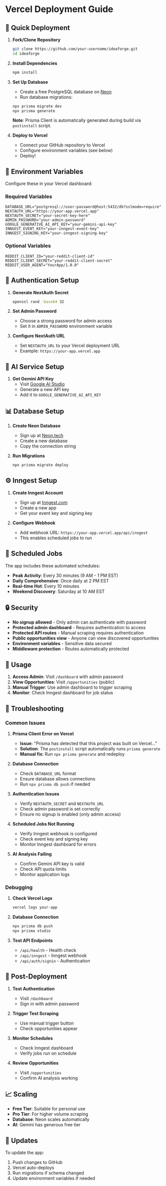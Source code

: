 # Vercel Deployment Guide

## 🚀 Quick Deployment

1. **Fork/Clone Repository**
   ```bash
   git clone https://github.com/your-username/ideaforge.git
   cd ideaforge
   ```

2. **Install Dependencies**
   ```bash
   npm install
   ```

3. **Set Up Database**
   - Create a free PostgreSQL database on [Neon](https://neon.tech)
   - Run database migrations:
   ```bash
   npx prisma migrate dev
   npx prisma generate
   ```
   
   **Note**: Prisma Client is automatically generated during build via `postinstall` script.

4. **Deploy to Vercel**
   - Connect your GitHub repository to Vercel
   - Configure environment variables (see below)
   - Deploy!

## 🔧 Environment Variables

Configure these in your Vercel dashboard:

### Required Variables
```env
DATABASE_URL="postgresql://user:password@host:5432/db?sslmode=require"
NEXTAUTH_URL="https://your-app.vercel.app"
NEXTAUTH_SECRET="your-secret-key-here"
ADMIN_PASSWORD="your-admin-password"
GOOGLE_GENERATIVE_AI_API_KEY="your-gemini-api-key"
INNGEST_EVENT_KEY="your-inngest-event-key"
INNGEST_SIGNING_KEY="your-inngest-signing-key"
```

### Optional Variables
```env
REDDIT_CLIENT_ID="your-reddit-client-id"
REDDIT_CLIENT_SECRET="your-reddit-client-secret"
REDDIT_USER_AGENT="YourApp/1.0.0"
```

## 🔐 Authentication Setup

1. **Generate NextAuth Secret**
   ```bash
   openssl rand -base64 32
   ```

2. **Set Admin Password**
   - Choose a strong password for admin access
   - Set it in `ADMIN_PASSWORD` environment variable

3. **Configure NextAuth URL**
   - Set `NEXTAUTH_URL` to your Vercel deployment URL
   - Example: `https://your-app.vercel.app`

## 🤖 AI Service Setup

1. **Get Gemini API Key**
   - Visit [Google AI Studio](https://makersuite.google.com/app/apikey)
   - Generate a new API key
   - Add it to `GOOGLE_GENERATIVE_AI_API_KEY`

## 📊 Database Setup

1. **Create Neon Database**
   - Sign up at [Neon.tech](https://neon.tech)
   - Create a new database
   - Copy the connection string

2. **Run Migrations**
   ```bash
   npx prisma migrate deploy
   ```

## ⚙️ Inngest Setup

1. **Create Inngest Account**
   - Sign up at [Inngest.com](https://inngest.com)
   - Create a new app
   - Get your event key and signing key

2. **Configure Webhook**
   - Add webhook URL: `https://your-app.vercel.app/api/inngest`
   - This enables scheduled jobs to run

## 📅 Scheduled Jobs

The app includes these automated schedules:

- **Peak Activity**: Every 30 minutes (9 AM - 1 PM EST)
- **Daily Comprehensive**: Once daily at 2 PM EST
- **Real-time Hot**: Every 10 minutes
- **Weekend Discovery**: Saturday at 10 AM EST

## 🔒 Security

- **No signup allowed** - Only admin can authenticate with password
- **Protected admin dashboard** - Requires authentication to access
- **Protected API routes** - Manual scraping requires authentication
- **Public opportunities view** - Anyone can view discovered opportunities
- **Environment variables** - Sensitive data secured
- **Middleware protection** - Routes automatically protected

## 📱 Usage

1. **Access Admin**: Visit `/dashboard` with admin password
2. **View Opportunities**: Visit `/opportunities` (public)
3. **Manual Trigger**: Use admin dashboard to trigger scraping
4. **Monitor**: Check Inngest dashboard for job status

## 🐛 Troubleshooting

### Common Issues

1. **Prisma Client Error on Vercel**
   - **Issue**: "Prisma has detected that this project was built on Vercel..."
   - **Solution**: The `postinstall` script automatically runs `prisma generate`
   - **Manual fix**: Run `npx prisma generate` and redeploy

2. **Database Connection**
   - Check `DATABASE_URL` format
   - Ensure database allows connections
   - Run `npx prisma db push` if needed

3. **Authentication Issues**
   - Verify `NEXTAUTH_SECRET` and `NEXTAUTH_URL`
   - Check admin password is set correctly
   - Ensure no signup is enabled (only admin access)

4. **Scheduled Jobs Not Running**
   - Verify Inngest webhook is configured
   - Check event key and signing key
   - Monitor Inngest dashboard for errors

5. **AI Analysis Failing**
   - Confirm Gemini API key is valid
   - Check API quota limits
   - Monitor application logs

### Debugging

1. **Check Vercel Logs**
   ```bash
   vercel logs your-app
   ```

2. **Database Connection**
   ```bash
   npx prisma db push
   npx prisma studio
   ```

3. **Test API Endpoints**
   - `/api/health` - Health check
   - `/api/inngest` - Inngest webhook
   - `/api/auth/signin` - Authentication

## 🎯 Post-Deployment

1. **Test Authentication**
   - Visit `/dashboard`
   - Sign in with admin password

2. **Trigger Test Scraping**
   - Use manual trigger button
   - Check opportunities appear

3. **Monitor Schedules**
   - Check Inngest dashboard
   - Verify jobs run on schedule

4. **Review Opportunities**
   - Visit `/opportunities`
   - Confirm AI analysis working

## 📈 Scaling

- **Free Tier**: Suitable for personal use
- **Pro Tier**: For higher volume scraping
- **Database**: Neon scales automatically
- **AI**: Gemini has generous free tier

## 🔄 Updates

To update the app:
1. Push changes to GitHub
2. Vercel auto-deploys
3. Run migrations if schema changed
4. Update environment variables if needed